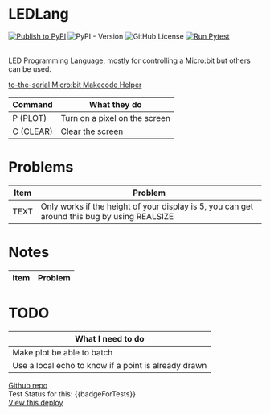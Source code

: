 # LEDLang
[![Publish to PyPI](https://github.com/ElliNet13/ledlang/actions/workflows/deploy.yml/badge.svg)](https://github.com/ElliNet13/ledlang/actions/workflows/deploy.yml)
![PyPI - Version](https://img.shields.io/pypi/v/ledlang)
![GitHub License](https://img.shields.io/github/license/ElliNet13/ledlang)
[![Run Pytest](https://github.com/ElliNet13/ledlang/actions/workflows/pytest.yml/badge.svg)](https://github.com/ElliNet13/ledlang/actions/workflows/pytest.yml)

<br>
LED Programming Language, mostly for controlling a Micro:bit but others can be used.

[to-the-serial Micro:bit Makecode Helper](https://ellinet13.github.io/to-the-serial/)

| Command  | What they do                    |
|----------|---------------------------------|
| P (PLOT) | Turn on a pixel on the screen   |
| C (CLEAR)| Clear the screen                |

# Problems
| Item     | Problem                                                                                        |
|----------|------------------------------------------------------------------------------------------------|
| TEXT     | Only works if the height of your display is 5, you can get around this bug by using REALSIZE   |

# Notes
| Item         | Problem                                     |
|--------------|---------------------------------------------|

# TODO
| What I need to do                                            |
|--------------------------------------------------------------|
| Make plot be able to batch |
| Use a local echo to know if a point is already drawn |

[Github repo]({{githubRepoLink}})<br>
Test Status for this: {{badgeForTests}}<br>
[View this deploy]({{runLink}})
